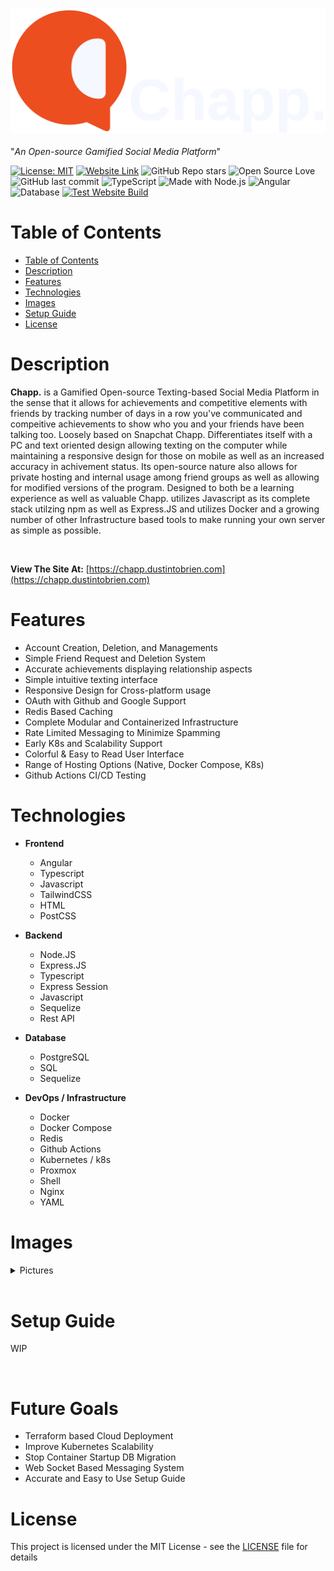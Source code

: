 !["Chapp. Logo"](./images/FullLogo.png "Chapp. Logo")
<br>
<br>
"*An Open-source Gamified Social Media Platform*"

[![License: MIT](https://img.shields.io/badge/License-MIT-green?style=for-the-badge)](./LICENSE)
[![Website Link](https://img.shields.io/badge/%27check%20it%20out%27%20-33FF33?style=for-the-badge&logo=linkfire)](https://chapp.dustintobrien.com)
![GitHub Repo stars](https://img.shields.io/github/stars/omniladder/chapp?style=for-the-badge)
![Open Source Love](https://img.shields.io/badge/Open%20Source-%E2%9D%A4-lightgrey?style=for-the-badge)
![GitHub last commit](https://img.shields.io/github/last-commit/omniladder/chapp?style=for-the-badge)
![TypeScript](https://img.shields.io/badge/TypeScript-3178C6?style=for-the-badge&logo=typescript&logoColor=white)
![Made with Node.js](https://img.shields.io/badge/Node.js-43853D?style=for-the-badge&logo=node.js&logoColor=white)
![Angular](https://img.shields.io/badge/Angular-DD0031?style=for-the-badge&logo=angular&logoColor=white)
![Database](https://img.shields.io/badge/PostgreSQL-316192?style=for-the-badge&logo=postgresql&logoColor=white)
[![Test Website Build](https://github.com/Omniladder/Chapp/actions/workflows/build-test.yml/badge.svg)](https://github.com/Omniladder/Chapp/actions/workflows/build-test.yml)


# Table of Contents

- [Table of Contents](#Table-of-Contents)
- [Description](#Description)
- [Features](#Features)
- [Technologies](#Technologies)
- [Images](#Images)
- [Setup Guide](#Setup-Guide)
- [License](#License)

# Description
**Chapp.** is a Gamified Open-source Texting-based Social Media Platform in the sense that it allows for achievements and competitive elements with friends by tracking number of days in a row you've communicated and compeitive achievements to show who you and your friends have been talking too. Loosely based on Snapchat Chapp. Differentiates itself with a PC and text oriented design allowing texting on the computer while maintaining a responsive design for those on mobile as well as an increased accuracy in achivement status. Its open-source nature also allows for private hosting and internal usage among friend groups as well as allowing for modified versions of the program. Designed to both be a learning experience as well as valuable Chapp. utilizes Javascript as its complete stack utilzing npm as well as Express.JS and utilizes Docker and a growing number of other Infrastructure based tools to make running your own server as simple as possible.

<br>

**View The Site At:** [https://chapp.dustintobrien.com](https://chapp.dustintobrien.com)

# Features

- Account Creation, Deletion, and Managements
- Simple Friend Request and Deletion System
- Accurate achievements displaying relationship aspects
- Simple intuitive texting interface
- Responsive Design for Cross-platform usage
- OAuth with Github and Google Support
- Redis Based Caching
- Complete Modular and Containerized Infrastructure
- Rate Limited Messaging to Minimize Spamming
- Early K8s and Scalability Support
- Colorful & Easy to Read User Interface
- Range of Hosting Options (Native, Docker Compose, K8s)
- Github Actions CI/CD Testing


# Technologies

- **Frontend**
    - Angular
    - Typescript
    - Javascript
    - TailwindCSS 
    - HTML
    - PostCSS

- **Backend**
    - Node.JS
    - Express.JS
    - Typescript
    - Express Session
    - Javascript
    - Sequelize
    - Rest API

- **Database** 
    - PostgreSQL
    - SQL
    - Sequelize

- **DevOps / Infrastructure** 
    - Docker
    - Docker Compose
    - Redis
    - Github Actions
    - Kubernetes / k8s
    - Proxmox
    - Shell
    - Nginx
    - YAML


# Images 
<details>
    <summary>Pictures</summary>
    <h2>Login Screen</h2>
        <img src="./images/demo/login.png">
    <h2>Home Screen</h2>
        <img src="./images/demo/home.png">
    <h2>Create Account Screen</h2>
        <img src="./images/demo/create.png">
    <h2>Add Friend Menu</h2>
        <img src="./images/demo/addFriend.png">
    <h2>Chat Screen</h2>
        <img src="./images/demo/chat.png">
    <h2>Profile Menu</h2>
        <img src="./images/demo/profile.png">
</details>

<br>

# Setup Guide
WIP

<br>

# Future Goals

- Terraform based Cloud Deployment
- Improve Kubernetes Scalability
- Stop Container Startup DB Migration
- Web Socket Based Messaging System
- Accurate and Easy to Use Setup Guide

# License

This project is licensed under the MIT License - see the [LICENSE](LICENSE) file for details

